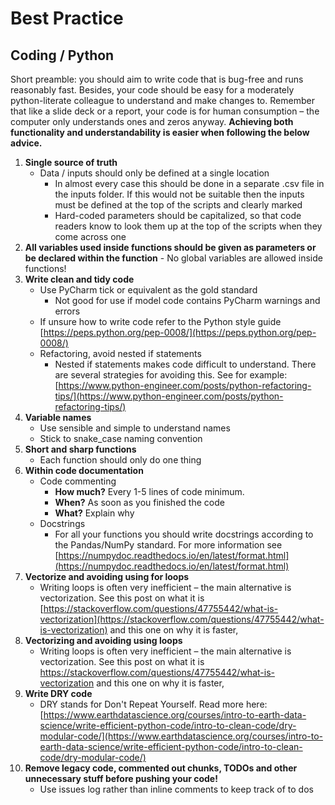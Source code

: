 <h1>Best Practice</h1>
<h2>Coding / Python</h2> 

Short preamble: you should aim to write code that is bug-free and runs reasonably fast. Besides, your code should be easy for a moderately python-literate colleague to understand and make changes to. Remember that like a slide deck or a report, your code is for human consumption – the computer only understands ones and zeros anyway. **Achieving both functionality and understandability is easier when following the below advice.**

<ol>
  <li>
  <b>Single source of truth</b>
  
  - Data / inputs should only be defined at a single location
    - In almost every case this should be done in a separate .csv file in the inputs folder. If this would not be suitable then the inputs must be defined at the top of the scripts and clearly marked
    - Hard-coded parameters should be capitalized, so that code readers know to look them up at the top of the scripts when they come across one
    
  </li>
  <li>
  <b>All variables used inside functions should be given as parameters or be declared within the function</b>
  - No global variables are allowed inside functions!
  </li>
  
  <li>
  <b>Write clean and tidy code</b>
  
  - Use PyCharm tick or equivalent as the gold standard
    - Not good for use if model code contains PyCharm warnings and errors
  - If unsure how to write code refer to the Python style guide [https://peps.python.org/pep-0008/](https://peps.python.org/pep-0008/)
  - Refactoring, avoid nested if statements
    - Nested if statements makes code difficult to understand. There are several strategies for avoiding this. See for example: [https://www.python-engineer.com/posts/python-refactoring-tips/](https://www.python-engineer.com/posts/python-refactoring-tips/)
  </li>
  
  <li>
  <b>Variable names</b>
  
  - Use sensible and simple to understand names
  - Stick to snake\_case naming convention
  </li>
  <li>
  <b>Short and sharp functions</b>
  
  - Each function should only do one thing
  </li>
  <li><b>Within code documentation</b>
  
  - Code commenting
    - <b>How much?</b> Every 1-5 lines of code minimum.
    - <b>When?</b> As soon as you finished the code
    - <b>What?</b>  Explain why
  - Docstrings
    - For all your functions you should write docstrings according to the Pandas/NumPy standard. For more information see [https://numpydoc.readthedocs.io/en/latest/format.html](https://numpydoc.readthedocs.io/en/latest/format.html)
  </li>
  <li><b>Vectorize and avoiding using for loops</b>
  
   - Writing loops is often very inefficient – the main alternative is vectorization. See this post on what it is [https://stackoverflow.com/questions/47755442/what-is-vectorization](https://stackoverflow.com/questions/47755442/what-is-vectorization) and this one on why it is faster,

  </li>
  <li>
  <b>Vectorizing and avoiding using loops</b>
  
   - Writing loops is often very inefficient – the main alternative is vectorization. See this post on what it is https://stackoverflow.com/questions/47755442/what-is-vectorization and this one on why it is faster,
  </li>
  
  <li>
  <b>Write DRY code</b>
  
   - DRY stands for Don't Repeat Yourself. Read more here: [https://www.earthdatascience.org/courses/intro-to-earth-data-science/write-efficient-python-code/intro-to-clean-code/dry-modular-code/](https://www.earthdatascience.org/courses/intro-to-earth-data-science/write-efficient-python-code/intro-to-clean-code/dry-modular-code/)
  </li>
  
  <li>
  <b>Remove legacy code, commented out chunks, TODOs and other unnecessary stuff before pushing your code! </b>
    
   - Use issues log rather than inline comments to keep track of to dos
  </li>
</ol>
